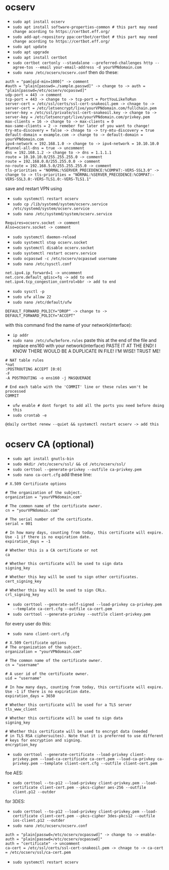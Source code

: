 # ocserv

* `sudo apt install ocserv`
* `sudo apt install software-properties-common # this part may need change acording to https://certbot.eff.org/`
* `sudo add-apt-repository ppa:certbot/certbot # this part may need change acording to https://certbot.eff.org/`
* `sudo apt update`
* `sudo apt upgrade`
* `sudo apt install certbot`
* `sudo certbot certonly --standalone --preferred-challenges http --agree-tos --email your-email-address -d yourVPNdomain.com`
* `sudo nano /etc/ocserv/ocserv.conf`
then do these:
```
auth = "pam[gid-min=1000]" -> comment
#auth = "plain[passwd=./sample.passwd]" -> change to -> auth = "plain[passwd=/etc/ocserv/ocpasswd]"
udp-port = 443 -> comment
tcp-port = 443 -> change to -> tcp-port = PortYouLikeToRun
server-cert = /etc/ssl/certs/ssl-cert-snakeoil.pem -> chnage to -> server-cert = /etc/letsencrypt/live/yourVPNdomain.com/fullchain.pem
server-key = /etc/ssl/private/ssl-cert-snakeoil.key -> change to -> server-key = /etc/letsencrypt/live/yourVPNdomain.com/privkey.pem
max-clients = 16 -> change to -> max-clients = 0
max-same-clients = 2 -> remeber for later of you want to change!
try-mtu-discovery = false -> chnage to -> try-mtu-discovery = true
default-domain = example.com -> change to -> default-domain = yourVPNdomain.com
ipv4-network = 192.168.1.0 -> change to -> ipv4-network = 10.10.10.0
#tunnel-all-dns = true -> uncomment
dns = 192.168.1.2 -> change to -> dns = 1.1.1.1
route = 10.10.10.0/255.255.255.0 -> comment
route = 192.168.0.0/255.255.0.0 -> comment
no-route = 192.168.5.0/255.255.255.0 -> comment
tls-priorities = "NORMAL:%SERVER_PRECEDENCE:%COMPAT:-VERS-SSL3.0" -> change to -> tls-priorities = "NORMAL:%SERVER_PRECEDENCE:%COMPAT:-VERS-SSL3.0:-VERS-TLS1.0:-VERS-TLS1.1"
```
save and restart VPN using
* `sudo systemctl restart ocserv`
* `sudo cp /lib/systemd/system/ocserv.service /etc/systemd/system/ocserv.service`
* `sudo nano /etc/systemd/system/ocserv.service`
```
Requires=ocserv.socket -> comment
Also=ocserv.socket -> comment
```
* `sudo systemctl daemon-reload`
* `sudo systemctl stop ocserv.socket`
* `sudo systemctl disable ocserv.socket`
* `sudo systemctl restart ocserv.service`
* `sudo ocpasswd -c /etc/ocserv/ocpasswd username`
* `sudo nano /etc/sysctl.conf`
```
net.ipv4.ip_forward=1 -> uncomment
net.core.default_qdisc=fq -> add to end
net.ipv4.tcp_congestion_control=bbr -> add to end
```
* `sudo sysctl -p`
* `sudo ufw allow 22`
* `sudo nano /etc/default/ufw`
```
DEFAULT_FORWARD_POLICY="DROP" -> change to -> DEFAULT_FORWARD_POLICY="ACCEPT"
```
with this command find the name of your network(interface):
* `ip addr`
* `sudo nano /etc/ufw/before.rules`
paste this at the end of the file and replace ens160 with your network(interface)
PASTE IT AT THE END! I KNOW THERE WOULD BE A DUPLICATE IN FILE!
I'M WISE! TRUST ME!
```
# NAT table rules
*nat
:POSTROUTING ACCEPT [0:0]
-F
-A POSTROUTING -o ens160 -j MASQUERADE

# End each table with the 'COMMIT' line or these rules won't be processed
COMMIT
```
* `ufw enable # dont forget to add all the ports you need before doing this`
* `sudo crontab -e`
```
@daily certbot renew --quiet && systemctl restart ocserv -> add this
```


# ocserv CA (optional)
* `sudo apt install gnutls-bin`
* `sudo mkdir /etc/ocserv/ssl/ && cd /etc/ocserv/ssl/`
* `sudo certtool --generate-privkey --outfile ca-privkey.pem`
* `sudo nano ca-cert.cfg`
add these line:
```
# X.509 Certificate options

# The organization of the subject.
organization = "yourVPNdomain.com"

# The common name of the certificate owner.
cn = "yourVPNdomain.com"

# The serial number of the certificate.
serial = 001

# In how many days, counting from today, this certificate will expire. Use -1 if there is no expiration date.
expiration_days = -1

# Whether this is a CA certificate or not
ca

# Whether this certificate will be used to sign data
signing_key

# Whether this key will be used to sign other certificates.
cert_signing_key

# Whether this key will be used to sign CRLs.
crl_signing_key
```
* `sudo certtool --generate-self-signed --load-privkey ca-privkey.pem --template ca-cert.cfg --outfile ca-cert.pem`
* `sudo certtool --generate-privkey --outfile client-privkey.pem`

for every user do this:

* `sudo nano client-cert.cfg`
```
# X.509 Certificate options
# The organization of the subject.
organization = "yourVPNdomain.com"

# The common name of the certificate owner.
cn = "username"

# A user id of the certificate owner.
uid = "username"

# In how many days, counting from today, this certificate will expire. Use -1 if there is no expiration date.
expiration_days = 3650

# Whether this certificate will be used for a TLS server
tls_www_client

# Whether this certificate will be used to sign data
signing_key

# Whether this certificate will be used to encrypt data (needed
# in TLS RSA ciphersuites). Note that it is preferred to use different
# keys for encryption and signing.
encryption_key
```
* `sudo certtool --generate-certificate --load-privkey client-privkey.pem --load-ca-certificate ca-cert.pem --load-ca-privkey ca-privkey.pem --template client-cert.cfg --outfile client-cert.pem`

foe AES:
* `sudo certtool --to-p12 --load-privkey client-privkey.pem --load-certificate client-cert.pem --pkcs-cipher aes-256 --outfile client.p12 --outder`

for 3DES:
* `sudo certtool --to-p12 --load-privkey client-privkey.pem --load-certificate client-cert.pem --pkcs-cipher 3des-pkcs12 --outfile ios-client.p12 --outder`
* `sudo nano /etc/ocserv/ocserv.conf`
```
auth = "plain[passwd=/etc/ocserv/ocpasswd]" -> change to -> enable-auth = "plain[passwd=/etc/ocserv/ocpasswd]"
auth = "certificate" -> uncomment
ca-cert = /etc/ssl/certs/ssl-cert-snakeoil.pem -> chnage to -> ca-cert = /etc/ocserv/ssl/ca-cert.pem
```
* `sudo systemctl restart ocserv`
